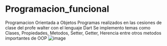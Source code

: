 # Programacion_funcional
Programacion Orientada a Objetos
Programas realizados en las cesiones de clase del profe walter con el lenguaje Dart
Se implemento temas como Clases, Propiedades, Metodos, Setter, Getter, Herencia entre otros metodos importantes de OOP
![image](https://user-images.githubusercontent.com/111666003/198121180-6b27d7c3-cc11-4150-ad2c-27c7367954b8.png)
